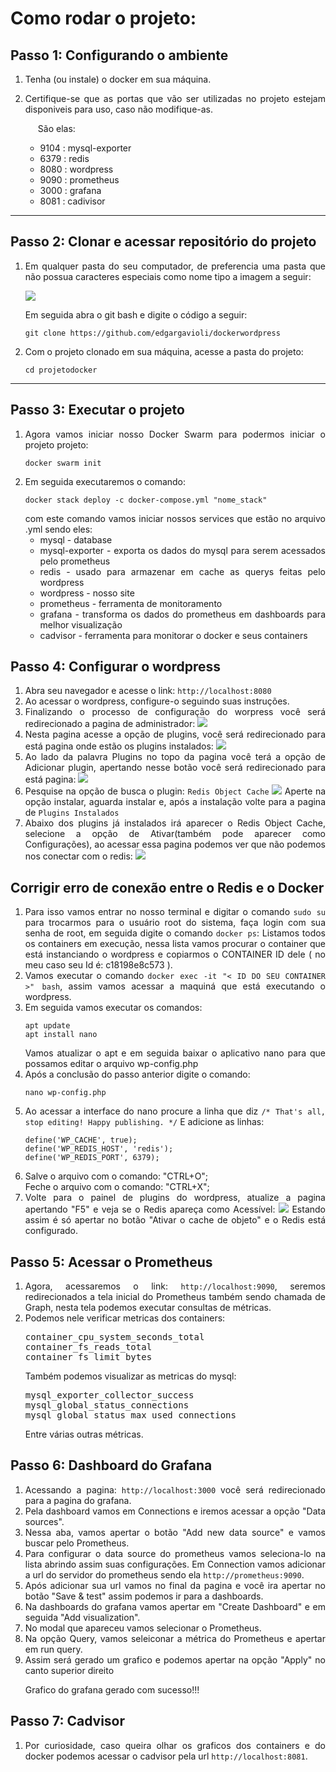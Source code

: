 <body style="text-align: justify">
    <h1>Como rodar o projeto:</h1>
    <div>
        <h2>Passo 1: Configurando o ambiente</h2>
        <ol>
            <li><p>Tenha (ou instale) o docker em sua máquina.</p></li>
            <li>
                <p>
                    Certifique-se que as portas que vão ser utilizadas no projeto estejam disponiveis para uso, caso não modifique-as.
                </p>
                <p style="margin-left: 20px">São elas:</p>
                <ul>
                    <li>9104 : mysql-exporter</li>
                    <li>6379 : redis</li>
                    <li>8080 : wordpress</li>
                    <li>9090 : prometheus</li>
                    <li>3000 : grafana</li>
                    <li>8081 : cadivisor</li>
                </ul>
            </li>
        </ol>
    </div>
    <hr/>
    <div>
        <h2>
            Passo 2: Clonar e acessar repositório do projeto
        </h2>
        <ol>
            <li>
                <p>
                    Em qualquer pasta do seu computador, de preferencia uma pasta que não possua caracteres especiais como nome tipo a imagem a seguir:
                </p>
                <img src="./md/image_pasta.png"/>
                <p>Em seguida abra o git bash e digite o código a seguir:</p>
                <pre><code>git clone https://github.com/edgargavioli/dockerwordpress</code></pre>
            </li>
            <li>
                Com o projeto clonado em sua máquina, acesse a pasta do projeto:
                <pre><code>cd projetodocker</code></pre>
            </li>
        </ol>
    </div>
    <hr/>
    <div>
        <h2>Passo 3: Executar o projeto</h2>
        <ol>
            <li>
                Agora vamos iniciar nosso Docker Swarm para podermos iniciar o projeto projeto:
                <pre><code>docker swarm init</code></pre>
            </li>
            <li>
                Em seguida executaremos o comando:
                <pre><code>docker stack deploy -c docker-compose.yml "nome_stack"</code></pre>
                com este comando vamos iniciar nossos services que estão no arquivo .yml sendo eles:
                <ul>
                    <li>mysql - database</li>
                    <li>mysql-exporter - exporta os dados do mysql para serem acessados pelo prometheus</li>
                    <li>redis - usado para armazenar em cache as querys feitas pelo wordpress</li>
                    <li>wordpress - nosso site</li>
                    <li>prometheus - ferramenta de monitoramento</li>
                    <li>grafana - transforma os dados do prometheus em dashboards para melhor visualização</li>
                    <li>cadvisor - ferramenta para monitorar o docker e seus containers</li>
                </ul>
            </li>
        </ol>
    </div>
    <div>
        <h2>Passo 4: Configurar o wordpress</h2>
        <ol>
            <li>Abra seu navegador e acesse o link: <code>http://localhost:8080</code></li>
            <li>
                Ao acessar o wordpress, configure-o seguindo suas instruções. 
            </li>
            <li>
                Finalizando o processo de configuração do worpress você será redirecionado a pagina de administrador:
                <img src="./md/image_wp_admin.png"/>                  
            </li>
            <li>
                Nesta pagina acesse a opção de plugins, você será redirecionado para está pagina onde estão os plugins instalados:
                <img src="./md/image_wp_plugins.png" />
            </li>
            <li>
                Ao lado da palavra Plugins no topo da pagina você terá a opção de Adicionar plugin, apertando nesse botão você será redirecionado para está pagina:
                <img src="./md/image_wp_adicionar_plugin.png"/>
            </li>
            <li>
                Pesquise na opção de busca o plugin: <code>Redis Object Cache</code>
                <img src="./md/image_wp_redis.png"/>
                Aperte na opção instalar, aguarda instalar e, após a instalação volte para a pagina de <code>Plugins Instalados</code>
            </li>
            <li>
                Abaixo dos plugins já instalados irá aparecer o Redis Object Cache, selecione a opção de Ativar(também pode aparecer como Configurações), ao acessar essa pagina podemos ver que não podemos nos conectar com o redis:
                <img src="./md/image_wp_erro_redis.png"/>
            </li>
        </ol>
    </div>
    <div>
        <h2>Corrigir erro de conexão entre o Redis e o Docker</h2>
        <ol>
            <li>
                Para isso vamos entrar no nosso terminal e digitar o comando <code>sudo su</code> para trocarmos para o usuário root do sistema, faça login com sua senha de root, em seguida digite o comando <code>docker ps</code>:
                Listamos todos os containers em execução, nessa lista vamos procurar o container que está instanciando o wordpress e copiarmos o CONTAINER ID dele ( no meu caso seu Id é: c18198e8c573 ).
            </li>
            <li>
                Vamos executar o comando <code>docker exec -it "< ID DO SEU CONTAINER >" bash</code>, assim vamos acessar a maquiná que está executando o wordpress.
            </li>
            <li>
                Em seguida vamos executar os comandos:
                <pre><code>apt update<br>apt install nano</code></pre>
                Vamos atualizar o apt e em seguida baixar o aplicativo nano para que possamos editar o arquivo wp-config.php
            </li>
            <li>
                Após a conclusão do passo anterior digite o comando:
                <pre><code>nano wp-config.php</code></pre>
            </li>
            <li>
                Ao acessar a interface do nano procure a linha que diz <code>/* That's all, stop editing! Happy publishing. */</code>
                E adicione as linhas:
                <pre><code>define('WP_CACHE', true);<br>define('WP_REDIS_HOST', 'redis');<br>define('WP_REDIS_PORT', 6379);</code></pre>
            </li>
            <li>
                Salve o arquivo com o comando: "CTRL+O";<br>
                Feche o arquivo com o comando: "CTRL+X";
            </li>
            <li>
                Volte para o painel de plugins do wordpress, atualize a pagina apertando "F5" e veja se o Redis apareça como Acessível:
                <img src="./md/image_wp_redis_acessivel.png"/>
                Estando assim é só apertar no botão "Ativar o cache de objeto" e o Redis está configurado.
            </li>
        </ol>
    </div>
    <div>
        <h2>Passo 5: Acessar o Prometheus</h2>
        <ol>
            <li>
                Agora, acessaremos o link: <code>http://localhost:9090</code>, seremos redirecionados a tela inicial do Prometheus também sendo chamada de Graph, nesta tela podemos executar consultas de métricas.
            </li>
            <li>
                Podemos nele verificar metricas dos containers:
                <pre>container_cpu_system_seconds_total<br>container_fs_reads_total<br>container_fs_limit_bytes</pre>
                Também podemos visualizar as metricas do mysql:
                <pre>mysql_exporter_collector_success<br>mysql_global_status_connections<br>mysql_global_status_max_used_connections</pre>
                Entre várias outras métricas.
            </li>
        </ol>
    </div>
    <div>
        <h2>Passo 6: Dashboard do Grafana</h2>
        <ol>
            <li>
                Acessando a pagina: <code>http://localhost:3000</code> você será redirecionado para a pagina do grafana.
            </li>
            <li>
                Pela dashboard vamos em Connections e iremos acessar a opção "Data sources".
            </li>
            <li>
                Nessa aba, vamos apertar o botão "Add new data source" e vamos buscar pelo Prometheus.
            </li>
            <li>
                Para configurar o data source do prometheus vamos seleciona-lo na lista abrindo assim suas configurações.
                Em Connection vamos adicionar a url do servidor do prometheus sendo ela <code>http://prometheus:9090</code>.
            </li>
            <li>Após adicionar sua url vamos no final da pagina e você ira apertar no botão "Save & test" assim podemos ir para a dashboards.</li>
            <li>Na dashboards do grafana vamos apertar em "Create Dashboard" e em seguida "Add visualization".</li>
            <li>No modal que apareceu vamos selecionar o Prometheus.</li>
            <li>Na opção Query, vamos seleiconar a métrica do Prometheus e apertar em run query.</li>
            <li>Assim será gerado um grafico e podemos apertar na opção "Apply" no canto superior direito</li>
            <p>Grafico do grafana gerado com sucesso!!!</p>
        </ol>
    </div>
    <div>
        <h2>Passo 7: Cadvisor</h2>
        <ol>
            <li> Por curiosidade, caso queira olhar os graficos dos containers e do docker podemos acessar o cadvisor pela url <code>http://localhost:8081</code>.
        </ol>
    </div>
</body>
